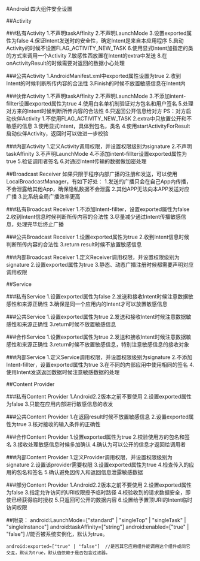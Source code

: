 #Android 四大组件安全设置



##Activity

###私有Activity
	1.不声明taskAffinity
	2.不声明LaunchMode
	3.设置exported属性为false
	4.保证Intent发送时的安全性，确定Intent是来自本应用程序
	5.启动Activity的时候不设置FLAG_ACTIVITY_NEW_TASK
	6.使用显式Intent加指定的类的方式来调用一个Activity
	7.敏感性西放置在Intent的extra中发送
	8.在onActivityResult的时候需要对返回的数据小心处理

###公共Activity
	1.AndroidManifest.xml中exported属性设置为true	
	2.收到Intent的时候判断所传内容的合法性
	3.Finish的时候不放置敏感信息在Intent内

###伙伴Activity
	1.不声明taskAffinity
	2.不声明LaunchMode
	3.不添加intent-fillter设置exported属性为true
	4.使用白名单机制验证对方包名和用户签名
	5.处理对方来的Intent时候判断所传内容的合法性
	6.只返回公开信息给对方
	PS：对方启动伙伴Activity
	1.不使用FLAG_ACTIVITY_NEW_TASK
	2.extra中只放置公开和不敏感的信息
	3.使用显式Intent，具体到包名，类名
	4.使用startActivityForResult启动伙伴Activity，返回时可以做进一步校验

###内部Activity
	1.定义Activity调用权限，并设置权限级别为signature
	2.不声明taskAffinity
	3.不声明LaunchMode
	4.不添加intent-fillter设置exported属性为true
	5.验证调用者签名
	6.对通过Intent传输的数据做加密处理

##Broadcast Receiver
	如果只限于程序内部广播的注册和发送，可以使用LocalBroadcastManager，有如下好处：
	1.发送的广播只会在自己App内传播，不会泄露给其他App，确保隐私数据不会泄露
	2.其他APP无法向本APP发送对应广播
	3.比系统全局广播效率更高

###私有Broadcast Receiver
	1.不添加Intent-fillter，设置exported属性为false
	2.收到Intent信息时候判断所传内容的合法性
	3.尽量减少通过Intent传播敏感信息，处理完毕后终止广播

###公共Broadcast Receiver
	1.设置exported属性为true
	2.收到Intent信息时候判断所传内容的合法性
	3.return result时候不放置敏感信息

###内部Broadcast Receiver
	1.定义Receiver调用权限，并设置权限级别为signature
	2.设置exported属性为true
	3.静态、动态广播注册时候都需要声明对应调用权限

##Service

###私有Service
	1.设置exported属性为false
	2.发送和接收Intent时候注意数据敏感性和来源正确性
	3.确保是同一个应用内的Intent才可以放置敏感信息

###公共Service
	1.设置exported属性为true
	2.发送和接收Intent时候注意数据敏感性和来源正确性
	3.return时候不放置敏感信息

###合作Service
	1.设置exported属性为true
	2.发送和接收Intent时候注意数据敏感性和来源正确性
	3.return时候不放置敏感信息，特别注意敏感信息的接收对象

###内部Service
	1.定义Service调用权限，并设置权限级别为signature
	2.不添加Intent-fillter，设置exported属性为true
	3.在不同的内部应用中使用相同的签名
	4.使用Intent发送返回数据时候注意敏感数据的处理

##Content Provider

###私有Content Provider
	1.Android2.2版本之前不要使用
	2.设置exported属性为false
	3.只能在应用内部进行敏感信息的收发

###公共Content Provider
	1.在返回result时候不放置敏感信息
	2.设置exported属性为true
	3.核对接收的输入条件的正确性

###合作Content Provider
	1.设置exported属性为true
	2.校验使用方的包名和签名
	3.接收处理敏感信息时候多加确认
	4.确认为可以公开的信息才返回给调用者

###内部Content Provider
	1.定义Provider调用权限，并设置权限级别为signature
	2.设置该provider需要权限
	3.设置exported属性为true
	4.检查传入的应用的包名和签名
	5.确认避免因传入和返回信息泄露敏感数据

###部分Content Provider
	1.Android2.2版本之前不要使用
	2.设置exported属性为false
	3.指定允许访问的URI权限授予临时路径
	4.校验收到的请求数据安全，即使已经获得临时授权
	5.只返回可公开的数据内容
	6.设置给予置顶URI的Intent临时访问权限


##附录：
	android:LaunchMode=["standard" | "singleTop" | "singleTask" | "singleInstance"]
	android:taskAffinity=["string"]
	android:enabled=["true" | "false"]  //能否被系统实例化，默认为true。

	android:exported=["true" | "false"]  //是否其它应用组件能调用这个组件或同它交互，默认为true，默认值依赖于是否包含过滤器。
